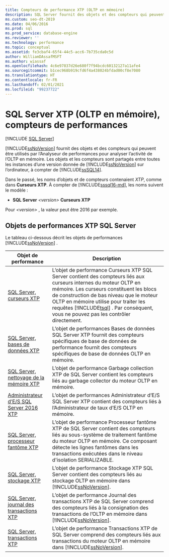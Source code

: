 ```yaml
---
title: Compteurs de performance XTP (OLTP en mémoire)
description: SQL Server fournit des objets et des compteurs qui peuvent être utilisés par l’Analyseur de performances pour superviser l’activité de l’OLTP en mémoire.
ms.custom: seo-dt-2019
ms.date: 04/06/2016
ms.prod: sql
ms.prod_service: database-engine
ms.reviewer: ''
ms.technology: performance
ms.topic: conceptual
ms.assetid: fe3cbaf4-65f4-44c5-acc6-7b735cda0c5d
author: WilliamDAssafMSFT
ms.author: wiassaf
ms.openlocfilehash: 4c6e97837d26e680f7f94bcdc60132127a11afe4
ms.sourcegitcommit: b1cec968b919cfd6f4a438024bfdad00cf8e7080
ms.translationtype: HT
ms.contentlocale: fr-FR
ms.lasthandoff: 02/01/2021
ms.locfileid: "99237722"
---
```

# <a name="sql-server-xtp-in-memory-oltp-performance-counters"></a>SQL Server XTP (OLTP en mémoire), compteurs de performances
 [!INCLUDE [SQL Server](../../includes/applies-to-version/sqlserver.md)]

  [!INCLUDE[ssNoVersion](../../includes/ssnoversion-md.md)] fournit des objets et des compteurs qui peuvent être utilisés par l’Analyseur de performances pour analyser l’activité de l’OLTP en mémoire. Les objets et les compteurs sont partagés entre toutes les instances d’une version donnée de [!INCLUDE[ssNoVersion](../../includes/ssnoversion-md.md)] sur l’ordinateur, à compter de [!INCLUDE[ssSQL14](../../includes/sssql14-md.md)].  
  
 Dans le passé, les noms d’objets et de compteurs contenaient *XTP*, comme dans **Curseurs XTP**. À compter de [!INCLUDE[sssql16-md](../../includes/sssql16-md.md)], les noms suivent le modèle :  
  
-   **SQL Server** *\<version>* **Curseurs XTP**  
  
 Pour *\<version>* , la valeur peut être 2016 par exemple.  
  
##  <a name="sql-server-xtp-performance-objects"></a><a name="SQLServerPOs"></a> Objets de performances XTP SQL Server  
 Le tableau ci-dessous décrit les objets de performances [!INCLUDE[ssNoVersion](../../includes/ssnoversion-md.md)] .  
  
|Objet de performance|Description|  
|------------------------|-----------------|  
|[SQL Server, curseurs XTP](../../relational-databases/performance-monitor/sql-server-xtp-cursors.md)|L’objet de performance Curseurs XTP SQL Server contient des compteurs liés aux curseurs internes du moteur OLTP en mémoire. Les curseurs constituent les blocs de construction de bas niveau que le moteur OLTP en mémoire utilise pour traiter les requêtes [!INCLUDE[tsql](../../includes/tsql-md.md)] . Par conséquent, vous ne pouvez pas les contrôler directement.|  
|[SQL Server, bases de données XTP](../../relational-databases/performance-monitor/sql-server-xtp-databases.md)|L’objet de performances Bases de données SQL Server XTP fournit des compteurs spécifiques de base de données de performance fournit des compteurs spécifiques de base de données OLTP en mémoire.|  
|[SQL Server, nettoyage de la mémoire XTP](../../relational-databases/performance-monitor/sql-server-xtp-garbage-collection.md)|L’objet de performance Garbage collection XTP de SQL Server contient les compteurs liés au garbage collector du moteur OLTP en mémoire.|  
|[Administrateur d’E/S SQL Server 2016 XTP](../../relational-databases/performance-monitor/sql-server-xtp-io-governor.md)|L’objet de performances Administrateur d’E/S SQL Server XTP contient des compteurs liés à l’Administrateur de taux d’E/S OLTP en mémoire.|
|[SQL Server, processeur fantôme XTP](../../relational-databases/performance-monitor/sql-server-xtp-phantom-processor.md)|L’objet de performance Processeur fantôme XTP de SQL Server contient des compteurs liés au sous-système de traitement fantôme du moteur OLTP en mémoire. Ce composant détecte les lignes fantômes dans les transactions exécutées dans le niveau d'isolation SERIALIZABLE.|  
|[SQL Server, stockage XTP](../../relational-databases/performance-monitor/sql-server-xtp-storage.md)|L’objet de performance Stockage XTP SQL Server contient des compteurs liés au stockage OLTP en mémoire dans [!INCLUDE[ssNoVersion](../../includes/ssnoversion-md.md)].|  
|[SQL Server, journal des transactions XTP](../../relational-databases/performance-monitor/sql-server-xtp-transaction-log.md)|L’objet de performance Journal des transactions XTP de SQL Server comprend des compteurs liés à la consignation des transactions de l’OLTP en mémoire dans [!INCLUDE[ssNoVersion](../../includes/ssnoversion-md.md)].|  
|[SQL Server, transactions XTP](../../relational-databases/performance-monitor/sql-server-xtp-transactions.md)|L’objet de performance Transactions XTP de SQL Server comprend des compteurs liés aux transactions du moteur OLTP en mémoire dans [!INCLUDE[ssNoVersion](../../includes/ssnoversion-md.md)].|  
  
  
